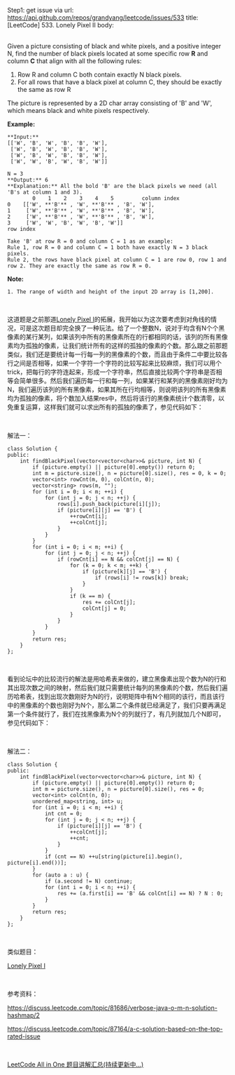 Step1: get issue via url: https://api.github.com/repos/grandyang/leetcode/issues/533 
 title:[LeetCode] 533. Lonely Pixel II 
 body:  
  

Given a picture consisting of black and white pixels, and a positive integer N, find the number of black pixels located at some specific row **R** and column **C** that align with all the following rules:

  1. Row R and column C both contain exactly N black pixels.
  2. For all rows that have a black pixel at column C, they should be exactly the same as row R



The picture is represented by a 2D char array consisting of 'B' and 'W', which means black and white pixels respectively.

**Example:**  

    
    
    **Input:**                                            
    [['W', 'B', 'W', 'B', 'B', 'W'],    
     ['W', 'B', 'W', 'B', 'B', 'W'],    
     ['W', 'B', 'W', 'B', 'B', 'W'],    
     ['W', 'W', 'B', 'W', 'B', 'W']] 
    
    N = 3
    **Output:** 6
    **Explanation:** All the bold 'B' are the black pixels we need (all 'B's at column 1 and 3).
            0    1    2    3    4    5         column index                                            
    0    [['W', **'B'** , 'W', **'B'** , 'B', 'W'],    
    1     ['W', **'B'** , 'W', **'B'** , 'B', 'W'],    
    2     ['W', **'B'** , 'W', **'B'** , 'B', 'W'],    
    3     ['W', 'W', 'B', 'W', 'B', 'W']]    
    row index
    
    Take 'B' at row R = 0 and column C = 1 as an example:
    Rule 1, row R = 0 and column C = 1 both have exactly N = 3 black pixels. 
    Rule 2, the rows have black pixel at column C = 1 are row 0, row 1 and row 2. They are exactly the same as row R = 0.
    
    

**Note:**  


    1. The range of width and height of the input 2D array is [1,200].



 

这道题是之前那道[Lonely Pixel I](http://www.cnblogs.com/grandyang/p/6754499.html)的拓展，我开始以为这次要考虑到对角线的情况，可是这次题目却完全换了一种玩法。给了一个整数N，说对于均含有N个个黑像素的某行某列，如果该列中所有的黑像素所在的行都相同的话，该列的所有黑像素均为孤独的像素，让我们统计所有的这样的孤独的像素的个数。那么跟之前那题类似，我们还是要统计每一行每一列的黑像素的个数，而且由于条件二中要比较各行之间是否相等，如果一个字符一个字符的比较写起来比较麻烦，我们可以用个trick，把每行的字符连起来，形成一个字符串，然后直接比较两个字符串是否相等会简单很多。然后我们遍历每一行和每一列，如果某行和某列的黑像素刚好均为N，我们遍历该列的所有黑像素，如果其所在行均相等，则说明该列的所有黑像素均为孤独的像素，将个数加入结果res中，然后将该行的黑像素统计个数清零，以免重复运算，这样我们就可以求出所有的孤独的像素了，参见代码如下：

 

解法一：
    
    
    class Solution {
    public:
        int findBlackPixel(vector<vector<char>>& picture, int N) {
            if (picture.empty() || picture[0].empty()) return 0;
            int m = picture.size(), n = picture[0].size(), res = 0, k = 0;
            vector<int> rowCnt(m, 0), colCnt(n, 0);
            vector<string> rows(m, "");
            for (int i = 0; i < m; ++i) {
                for (int j = 0; j < n; ++j) {
                    rows[i].push_back(picture[i][j]);
                    if (picture[i][j] == 'B') {
                        ++rowCnt[i];
                        ++colCnt[j];
                    }
                }
            }
            for (int i = 0; i < m; ++i) {
                for (int j = 0; j < n; ++j) {
                    if (rowCnt[i] == N && colCnt[j] == N) {
                        for (k = 0; k < m; ++k) {
                            if (picture[k][j] == 'B') {
                                if (rows[i] != rows[k]) break;
                            }
                        }
                        if (k == m) {
                            res += colCnt[j];
                            colCnt[j] = 0;
                        }
                    }
                }
            }
            return res;
        }
    };

 

看到论坛中的比较流行的解法是用哈希表来做的，建立黑像素出现个数为N的行和其出现次数之间的映射，然后我们就只需要统计每列的黑像素的个数，然后我们遍历哈希表，找到出现次数刚好为N的行，说明矩阵中有N个相同的该行，而且该行中的黑像素的个数也刚好为N个，那么第二个条件就已经满足了，我们只要再满足第一个条件就行了，我们在找黑像素为N个的列就行了，有几列就加几个N即可，参见代码如下：

 

解法二：
    
    
    class Solution {
    public:
        int findBlackPixel(vector<vector<char>>& picture, int N) {
            if (picture.empty() || picture[0].empty()) return 0;
            int m = picture.size(), n = picture[0].size(), res = 0;
            vector<int> colCnt(n, 0);
            unordered_map<string, int> u;
            for (int i = 0; i < m; ++i) {
                int cnt = 0;
                for (int j = 0; j < n; ++j) {
                    if (picture[i][j] == 'B') {
                        ++colCnt[j];
                        ++cnt;
                    }
                }
                if (cnt == N) ++u[string(picture[i].begin(), picture[i].end())];
            }
            for (auto a : u) {
                if (a.second != N) continue;
                for (int i = 0; i < n; ++i) {
                    res += (a.first[i] == 'B' && colCnt[i] == N) ? N : 0;
                }
            }
            return res;
        }
    };

 

类似题目：

[Lonely Pixel I](http://www.cnblogs.com/grandyang/p/6754499.html)

 

参考资料：

<https://discuss.leetcode.com/topic/81686/verbose-java-o-m-n-solution-hashmap/2>

<https://discuss.leetcode.com/topic/87164/a-c-solution-based-on-the-top-rated-issue>

 

[LeetCode All in One 题目讲解汇总(持续更新中...)](http://www.cnblogs.com/grandyang/p/4606334.html)
